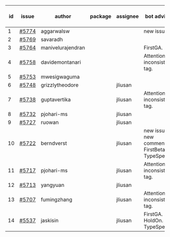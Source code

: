 | id | issue | author | package | assignee | bot advice | created date of issue | target release date | date from target |
| ------ | ------ | ------ | ------ | ------ | ------ | ------ | ------ | :-----: |
| 1 | [#5774](https://github.com/Azure/sdk-release-request/issues/5774) | aggarwalsw |  |  | new issue. | 12-11 | 01-24 |  |
| 2 | [#5769](https://github.com/Azure/sdk-release-request/issues/5769) | savaradh |  |  |  | 12-09 | 12-27 |  |
| 3 | [#5764](https://github.com/Azure/sdk-release-request/issues/5764) | manivelurajendran |  |  | FirstGA. | 12-05 | 12-26 |  |
| 4 | [#5758](https://github.com/Azure/sdk-release-request/issues/5758) | davidemontanari |  |  | Attention to inconsistent tag. | 12-02 | 12-27 |  |
| 5 | [#5753](https://github.com/Azure/sdk-release-request/issues/5753) | mwesigwaguma |  |  |  | 12-02 | 12-27 |  |
| 6 | [#5748](https://github.com/Azure/sdk-release-request/issues/5748) | grizzlytheodore |  | jliusan |  | 11-25 | 12-27 |  |
| 7 | [#5738](https://github.com/Azure/sdk-release-request/issues/5738) | guptavertika |  | jliusan | Attention to inconsistent tag. | 11-20 | 12-26 |  |
| 8 | [#5732](https://github.com/Azure/sdk-release-request/issues/5732) | pjohari-ms |  | jliusan |  | 11-18 | 12-27 |  |
| 9 | [#5727](https://github.com/Azure/sdk-release-request/issues/5727) | ruowan |  | jliusan |  | 11-15 | 12-26 |  |
| 10 | [#5722](https://github.com/Azure/sdk-release-request/issues/5722) | berndverst |  | jliusan | new issue. new comment. FirstBeta. TypeSpec. | 11-15 | 12-27 |  |
| 11 | [#5717](https://github.com/Azure/sdk-release-request/issues/5717) | pjohari-ms |  | jliusan | Attention to inconsistent tag. | 11-13 | 12-27 |  |
| 12 | [#5713](https://github.com/Azure/sdk-release-request/issues/5713) | yangyuan |  | jliusan |  | 11-11 | 12-27 |  |
| 13 | [#5707](https://github.com/Azure/sdk-release-request/issues/5707) | fumingzhang |  | jliusan | Attention to inconsistent tag. | 11-11 | 12-26 |  |
| 14 | [#5537](https://github.com/Azure/sdk-release-request/issues/5537) | jaskisin |  | jliusan | FirstGA. HoldOn. TypeSpec. | 09-27 | 01-24 |  |

